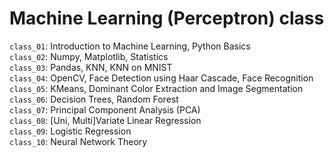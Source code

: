 # Machine Learning (Perceptron) class

`class_01`: Introduction to Machine Learning, Python Basics<br>
`class_02`: Numpy, Matplotlib, Statistics<br>
`class_03`: Pandas, KNN, KNN on MNIST<br>
`class_04`: OpenCV, Face Detection using Haar Cascade, Face Recognition<br>
`class_05`: KMeans, Dominant Color Extraction and Image Segmentation<br>
`class_06`: Decision Trees, Random Forest<br>
`class_07`: Principal Component Analysis (PCA)<br>
`class_08`: [Uni, Multi]Variate Linear Regression<br>
`class_09`: Logistic Regression<br>
`class_10`: Neural Network Theory<br>
